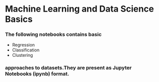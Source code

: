 # Machine Learning and Data Science Basics

### The following notebooks contains basic 
- Regression
- Classification
- Clustering
### approaches to datasets.They are present as Jupyter Notebooks (ipynb) format.
  
